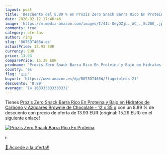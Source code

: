 ```yaml
---
layout: post
title: 'Descuento del 8.89 % en Prozis Zero Snack Barra Rico En Proteína'
date: 2020-02-12 17:40:46
image: 'https://m.media-amazon.com/images/I/41L-OeyOZjL._AC_._SL200_.jpg'
comments: true
category: ofertas
author: ring
slug: 'B075DT465W-es'
actualPrice: 13.93 EUR
currency: EUR
price: 13.93
comparePrice: 15.29 EUR
prodname: 'Prozis Zero Snack Barra Rico En Proteína y Bajo en Hidratos de Carbono y Azúcares  Brownie de Chocolate - 12 x 35 g'
country: 'es'
flag: '🇪🇸'
buyurl: 'https://www.amazon.es/dp/B075DT465W/?tag=tolees-21'
descuento: '8.89'
average: '14.163333333333332'
---
```


Tienes [Prozis Zero Snack Barra Rico En Proteína y Bajo en Hidratos de Carbono y Azúcares  Brownie de Chocolate - 12 x 35 g](https://www.amazon.es/dp/B075DT465W/?tag=tolees-21) con un 8.89 % de descuento con precio de oferta de 13.93 EUR (original: 15.29 EUR) en el siguiente enlace!

[![Prozis Zero Snack Barra Rico En Proteína](https://m.media-amazon.com/images/I/41L-OeyOZjL._AC_._SL200_.jpg)](https://www.amazon.es/dp/B075DT465W/?tag=tolees-21)

ℹ️:


[🛒 Accede a la oferta!!](https://www.amazon.es/dp/B075DT465W/?tag=tolees-21)
